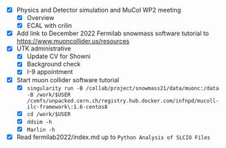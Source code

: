 - [x] Physics and Detector simulation and MuCol WP2 meeting
  - [x] Overview
  - [x] ECAL with crilin
- [x] Add link to December 2022 Fermilab snowmass software tutorial to https://www.muoncollider.us/resources
- [x] UTK administrative
  - [x] Update CV for Showni
  - [x] Background check
  - [x] I-9 appointment
- [x] Start muon collider software tutorial
  - [x] `singularity run -B /collab/project/snowmass21/data/muonc:/data -B /work/$USER /cvmfs/unpacked.cern.ch/registry.hub.docker.com/infnpd/mucoll-ilc-framework\:1.6-centos8`
  - [x] `cd /work/$USER`
  - [x] `ddsim -h`
  - [x] `Marlin -h`
- [x] Read fermilab2022/index.md up to `Python Analysis of SLCIO Files`
